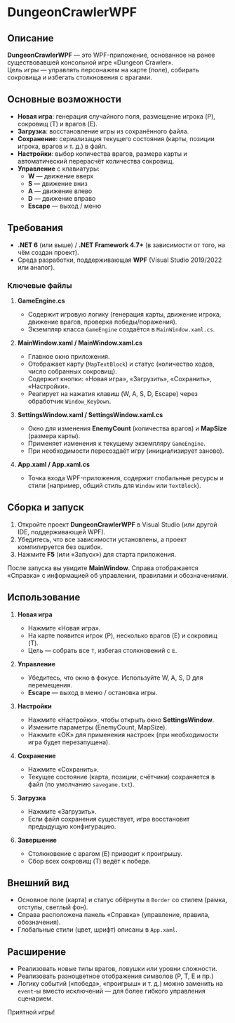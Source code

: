 ﻿# DungeonCrawlerWPF

## Описание
**DungeonCrawlerWPF** — это WPF-приложение, основанное на ранее существовавшей консольной игре «Dungeon Crawler».  
Цель игры — управлять персонажем на карте (поле), собирать сокровища и избегать столкновения с врагами.  

## Основные возможности
- **Новая игра**: генерация случайного поля, размещение игрока (P), сокровищ (T) и врагов (E).  
- **Загрузка**: восстановление игры из сохранённого файла.  
- **Сохранение**: сериализация текущего состояния (карты, позиции игрока, врагов и т. д.) в файл.  
- **Настройки**: выбор количества врагов, размера карты и автоматический перерасчёт количества сокровищ.  
- **Управление** с клавиатуры:
  - **W** — движение вверх
  - **S** — движение вниз
  - **A** — движение влево
  - **D** — движение вправо
  - **Escape** — выход / меню

## Требования
- **.NET 6** (или выше) / **.NET Framework 4.7+** (в зависимости от того, на чём создан проект).
- Среда разработки, поддерживающая **WPF** (Visual Studio 2019/2022 или аналог).

### Ключевые файлы
1. **GameEngine.cs**  
   - Содержит игровую логику (генерация карты, движение игрока, движение врагов, проверка победы/поражения).  
   - Экземпляр класса `GameEngine` создаётся в `MainWindow.xaml.cs`.

2. **MainWindow.xaml / MainWindow.xaml.cs**  
   - Главное окно приложения.  
   - Отображает карту (`MapTextBlock`) и статус (количество ходов, число собранных сокровищ).  
   - Содержит кнопки: «Новая игра», «Загрузить», «Сохранить», «Настройки».  
   - Реагирует на нажатия клавиш (W, A, S, D, Escape) через обработчик `Window_KeyDown`.  

3. **SettingsWindow.xaml / SettingsWindow.xaml.cs**  
   - Окно для изменения **EnemyCount** (количества врагов) и **MapSize** (размера карты).  
   - Применяет изменения к текущему экземпляру `GameEngine`.  
   - При необходимости пересоздаёт игру (инициализирует заново).

4. **App.xaml / App.xaml.cs**  
   - Точка входа WPF-приложения, содержит глобальные ресурсы и стили (например, общий стиль для `Window` или `TextBlock`).  

## Сборка и запуск
1. Откройте проект **DungeonCrawlerWPF** в Visual Studio (или другой IDE, поддерживающей WPF).  
2. Убедитесь, что все зависимости установлены, а проект компилируется без ошибок.  
3. Нажмите **F5** (или «Запуск») для старта приложения.  

После запуска вы увидите **MainWindow**. Справа отображается «Справка» с информацией об управлении, правилами и обозначениями.

## Использование
1. **Новая игра**  
   - Нажмите «Новая игра».  
   - На карте появится игрок (P), несколько врагов (E) и сокровищ (T).  
   - Цель — собрать все `T`, избегая столкновений с `E`.  

2. **Управление**  
   - Убедитесь, что окно в фокусе. Используйте W, A, S, D для перемещения.  
   - **Escape** — выход в меню / остановка игры.  

3. **Настройки**  
   - Нажмите «Настройки», чтобы открыть окно **SettingsWindow**.  
   - Измените параметры (EnemyCount, MapSize).  
   - Нажмите «OK» для применения настроек (при необходимости игра будет перезапущена).  

4. **Сохранение**  
   - Нажмите «Сохранить».  
   - Текущее состояние (карта, позиции, счётчики) сохраняется в файл (по умолчанию `savegame.txt`).  

5. **Загрузка**  
   - Нажмите «Загрузить».  
   - Если файл сохранения существует, игра восстановит предыдущую конфигурацию.  

6. **Завершение**  
   - Столкновение с врагом (E) приводит к проигрышу.  
   - Сбор всех сокровищ (T) ведёт к победе.  

## Внешний вид
- Основное поле (карта) и статус обёрнуты в `Border` со стилем (рамка, отступы, светлый фон).  
- Справа расположена панель «Справка» (управление, правила, обозначения).  
- Глобальные стили (цвет, шрифт) описаны в `App.xaml`.

## Расширение
- Реализовать новые типы врагов, ловушки или уровни сложности.  
- Реализовать разноцветное отображения символов (P, T, E и пр.) 
- Логику событий («победа», «проигрыш» и т. д.) можно заменить на `event`-ы вместо исключений — для более гибкого управления сценарием.


Приятной игры!
